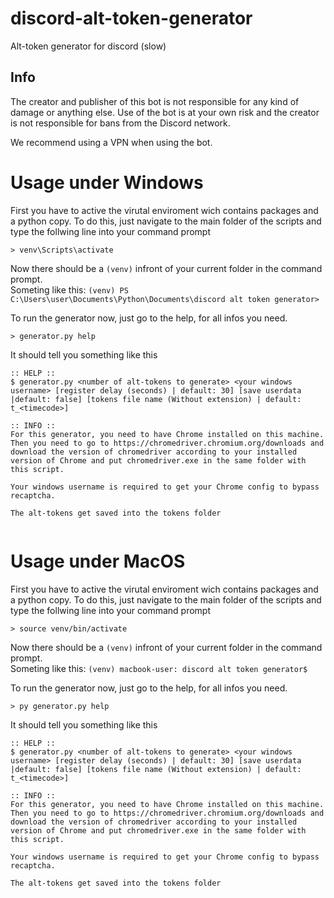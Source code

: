 # discord-alt-token-generator
Alt-token generator for discord (slow)

## Info
The creator and publisher of this bot is not responsible for any kind of damage or anything else. Use of the bot is at your own risk and the creator is not responsible for bans from the Discord network.


We recommend using a VPN when using the bot.

# Usage under Windows
First you have to active the virutal enviroment wich contains packages and a python copy. To do this, just navigate to the main folder of the scripts and type the follwing line into your command prompt


```> venv\Scripts\activate```


Now there should be a `(venv)` infront of your current folder in the command prompt.  
Someting like this: ```(venv) PS C:\Users\user\Documents\Python\Documents\discord alt token generator>```

To run the generator now, just go to the help, for all infos you need.


```> generator.py help```


It should tell you something like this
```
:: HELP ::
$ generator.py <number of alt-tokens to generate> <your windows username> [register delay (seconds) | default: 30] [save userdata |default: false] [tokens file name (Without extension) | default: t_<timecode>]

:: INFO ::
For this generator, you need to have Chrome installed on this machine. Then you need to go to https://chromedriver.chromium.org/downloads and download the version of chromedriver according to your installed version of Chrome and put chromedriver.exe in the same folder with this script.

Your windows username is required to get your Chrome config to bypass recaptcha.

The alt-tokens get saved into the tokens folder


```


# Usage under MacOS
First you have to active the virutal enviroment wich contains packages and a python copy. To do this, just navigate to the main folder of the scripts and type the follwing line into your command prompt


```> source venv/bin/activate```


Now there should be a `(venv)` infront of your current folder in the command prompt.  
Someting like this: ```(venv) macbook-user: discord alt token generator$```

To run the generator now, just go to the help, for all infos you need.


```> py generator.py help```


It should tell you something like this
```
:: HELP ::
$ generator.py <number of alt-tokens to generate> <your windows username> [register delay (seconds) | default: 30] [save userdata |default: false] [tokens file name (Without extension) | default: t_<timecode>]

:: INFO ::
For this generator, you need to have Chrome installed on this machine. Then you need to go to https://chromedriver.chromium.org/downloads and download the version of chromedriver according to your installed version of Chrome and put chromedriver.exe in the same folder with this script.

Your windows username is required to get your Chrome config to bypass recaptcha.

The alt-tokens get saved into the tokens folder


```
